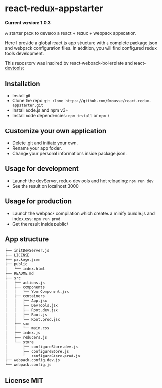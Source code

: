 # react-redux-appstarter
#### Current version: 1.0.3

A starter pack to develop a react + redux + webpack application.

Here I provide a global react.js app structure with a complete package.json and webpack configuration files.
In addition, you will find configured redux tools development.

This repository was inspired by [react-webpack-boilerplate](https://github.com/public-idees/react-webpack-boilerplate) and [react-devtools](https://github.com/gaearon/redux-devtools);

## Installation

- Install git
- Clone the repo ```git clone https://github.com/Gmousse/react-redux-appstarter.git```
- Install node.js and npm v3+
- Install node dependencies: ```npm install``` or ```npm i```

## Customize your own application

- Delete .git and initiate your own.
- Rename your app folder.
- Change your personal informations inside package.json.

## Usage for development

- Launch the devServer, redux-devtools and hot reloading: ```npm run dev```
- See the result on localhost:3000

## Usage for production

- Launch the webpack compilation which creates a minify bundle.js and index.css: ```npm run prod```
- Get the result inside public/

## App structure

```bash
├── initDevServer.js
├── LICENSE
├── package.json
├── public
│   └── index.html
├── README.md
├── src
│   ├── actions.js
│   ├── components
│   │   └── YourComponent.jsx
│   ├── containers
│   │   ├── App.jsx
│   │   ├── DevTools.jsx
│   │   ├── Root.dev.jsx
│   │   ├── Root.js
│   │   └── Root.prod.jsx
│   ├── css
│   │   └── main.css
│   ├── index.js
│   ├── reducers.js
│   └── store
│       ├── configureStore.dev.js
│       ├── configureStore.js
│       └── configureStore.prod.js
├── webpack.config.dev.js
└── webpack.config.js


```

## License MIT

